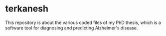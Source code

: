 # terkanesh
This repository is about the various coded files of my PhD thesis, which is a software tool for diagnosing and predicting Alzheimer's disease.

